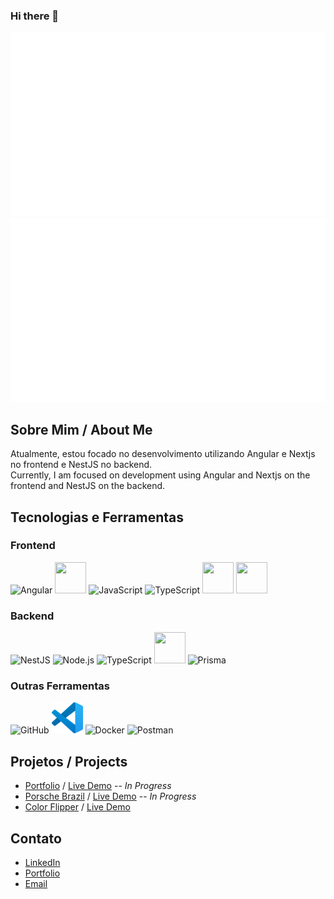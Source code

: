 ### Hi there 👋

<a href="https://github.com/jstrieb/github-stats">
<img src="https://raw.githubusercontent.com/Maurog-rgba/github-stats/master/generated/overview.svg#gh-dark-mode-only" />
<img src="https://raw.githubusercontent.com/Maurog-rgba/github-stats/master/generated/languages.svg#gh-dark-mode-only" />
</a>

## Sobre Mim / About Me
Atualmente, estou focado no desenvolvimento utilizando Angular e Nextjs no frontend e NestJS no backend.
<br>
Currently, I am focused on development using Angular and Nextjs on the frontend and NestJS on the backend.

## Tecnologias e Ferramentas

### Frontend
<img src="https://cdn.jsdelivr.net/gh/devicons/devicon@latest/icons/angular/angular-original.svg" alt="Angular" width="50" height="50"> <img src="https://cdn.jsdelivr.net/gh/devicons/devicon@latest/icons/nextjs/nextjs-original.svg" width="50" height="50" /> <img src="https://devicons.railway.app/i/javascript.svg" alt="JavaScript" width="50" height="50"> <img src="https://devicons.railway.app/i/typescript.svg" alt="TypeScript" width="50" height="50"> <img src="https://devicons.railway.app/i/sass.svg" width="50" height="50" /> <img src="https://cdn.jsdelivr.net/gh/devicons/devicon/icons/bootstrap/bootstrap-original.svg" width="50" height="50" />

### Backend
<img src="https://devicons.railway.app/i/nestjs.svg" alt="NestJS" width="50" height="50"> <img src="https://devicons.railway.app/i/nodejs.svg" alt="Node.js" width="50" height="50"> <img src="https://devicons.railway.app/i/typescript.svg" alt="TypeScript" width="50" height="50"> <img src="https://cdn.jsdelivr.net/gh/devicons/devicon/icons/mysql/mysql-original-wordmark.svg" width="50" height="50" />
<img src="https://devicons.railway.app/i/prisma-light.svg" alt="Prisma" width="50" height="50"/>

### Outras Ferramentas
<img src="https://devicons.railway.app/i/git.svg" alt="GitHub" width="50" height="50"> <img src="https://raw.githubusercontent.com/devicons/devicon/master/icons/vscode/vscode-original.svg" alt="VSCode" width="50" height="50"> <img src="https://cdn.jsdelivr.net/gh/devicons/devicon/icons/docker/docker-plain-wordmark.svg" alt="Docker" width="50" height="50" /> 
<img src="https://devicons.railway.app/i/postman.svg" alt="Postman" width="50" height="50" />

## Projetos / Projects
- [Portfolio](https://github.com/Maurog-rgba/portfolio) / [Live Demo](https://main--mauros-portfolio.netlify.app) -- *In Progress*
- [Porsche Brazil](https://github.com/Maurog-rgba/porsche-frontend) / [Live Demo](https://porsche-brazil-frontend.netlify.app/) -- *In Progress*
- [Color Flipper](https://github.com/Maurog-rgba/color-flipper) / [Live Demo](https://folor-clipper.netlify.app/)

## Contato
- [LinkedIn](https://www.linkedin.com/in/mauro-gabriel-b602b5194/)
- [Portfolio](https://main--mauros-portfolio.netlify.app)
- [Email](maurogabr18@gmail.com)

